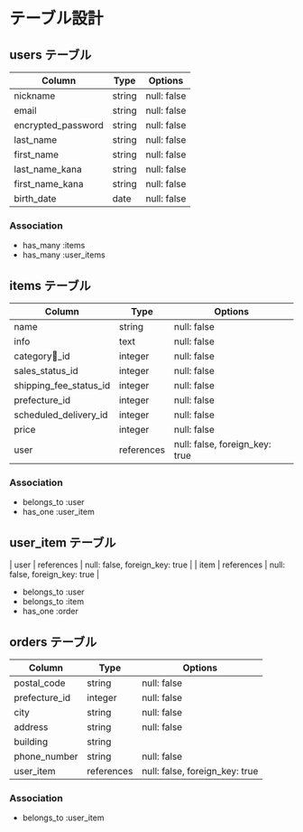 # テーブル設計

## users テーブル

| Column              | Type    | Options     |
| ------------------- | ------- | ----------- |
| nickname            | string  | null: false |
| email               | string  | null: false |
| encrypted_password  | string  | null: false |
| last_name           | string  | null: false |
| first_name          | string  | null: false |
| last_name_kana      | string  | null: false |
| first_name_kana     | string  | null: false |
| birth_date          | date    | null: false |

### Association

- has_many :items
- has_many :user_items

## items テーブル

| Column                   | Type       | Options     |
| -----------------------  | ---------- | ----------- |
| name                     | string     | null: false |
| info                     | text       | null: false |
| category_id              | integer    | null: false |
| sales_status_id          | integer    | null: false |
| shipping_fee_status_id   | integer    | null: false |
| prefecture_id            | integer    | null: false |
| scheduled_delivery_id    | integer    | null: false |
| price                    | integer    | null: false |
| user                     | references | null: false, foreign_key: true |

### Association

- belongs_to :user
- has_one :user_item

## user_item テーブル

| user | references | null: false, foreign_key: true |
| item | references | null: false, foreign_key: true |

- belongs_to :user
- belongs_to :item
- has_one :order

## orders テーブル

| Column         | Type       | Options     |
| -------------- | ---------- | ----------- |
| postal_code    | string     | null: false |
| prefecture_id  | integer    | null: false |
| city           | string     | null: false |
| address        | string     | null: false |
| building       | string     |             |
| phone_number   | string     | null: false |
| user_item      | references | null: false, foreign_key: true |

### Association

- belongs_to :user_item
